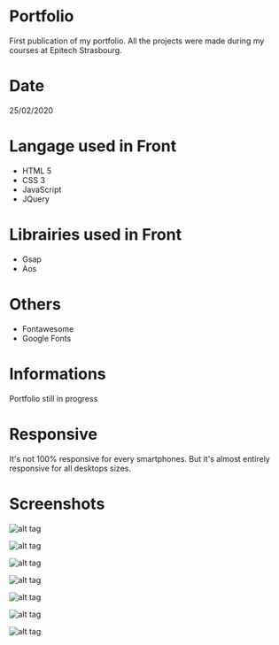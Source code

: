 # Portfolio

First publication of my portfolio. All the projects were made during my courses at Epitech Strasbourg.

# Date
25/02/2020

# Langage used in Front
- HTML 5
- CSS 3
- JavaScript
- JQuery

# Librairies used in Front
- Gsap
- Aos

# Others
- Fontawesome
- Google Fonts

# Informations
Portfolio still in progress

# Responsive
It's not 100% responsive for every smartphones. But it's almost entirely responsive for all desktops sizes.

# Screenshots

![alt tag](https://user-images.githubusercontent.com/73991398/109138864-21ef6b00-775b-11eb-8818-891df62900b7.PNG)

![alt tag](https://user-images.githubusercontent.com/73991398/109138877-2451c500-775b-11eb-893a-b21b64a22dc8.PNG)

![alt tag](https://user-images.githubusercontent.com/73991398/109138870-23209800-775b-11eb-91b2-d17a495c8471.PNG)

![alt tag](https://user-images.githubusercontent.com/73991398/109138868-23209800-775b-11eb-93cb-90010157de0d.PNG)

![alt tag](https://user-images.githubusercontent.com/73991398/109138880-24ea5b80-775b-11eb-808e-157928ebb10b.PNG)

![alt tag](https://user-images.githubusercontent.com/73991398/109138873-23b92e80-775b-11eb-9251-df855566632f.PNG)

![alt tag](https://user-images.githubusercontent.com/73991398/109138875-2451c500-775b-11eb-8279-22dad1b62a7e.PNG)
